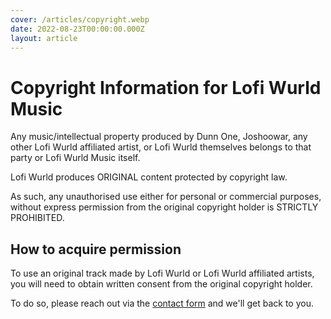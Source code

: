 ```yaml
---
cover: /articles/copyright.webp
date: 2022-08-23T00:00:00.000Z
layout: article
---
```


# Copyright Information for Lofi Wurld Music

Any music/intellectual property produced by Dunn One, Joshoowar, any other Lofi Wurld affiliated artist, or Lofi Wurld themselves belongs to that party or Lofi Wurld Music itself.

Lofi Wurld produces ORIGINAL content protected by copyright law.

As such, any unauthorised use either for personal or commercial purposes, without express permission from the original copyright holder is STRICTLY PROHIBITED.

## How to acquire permission

To use an original track made by Lofi Wurld or Lofi Wurld affiliated artists, you will need to obtain written consent from the original copyright holder.

To do so, please reach out via the [contact form](/contact) and we'll get back to you.
